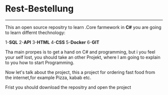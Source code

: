 # Rest-Bestellung
----
This an open source repositry to learn .Core farmework in **C#** you are going to learn differnt thechnology:

1-**SQL**
2-**API**
3-**HTML**
4-**CSS**
5-**Docker**
6-**GIT**

Tha main prorpes is to get a hand on C# and programming, but i you feel your self lost, you should take an other Projekt, where I am going to explain to you how to start Programming.


Now let's talk about the project, this a project for ordering fast food from the internet,for example Pizza, kabab etc.

Frist you should download the repositry and open the project 
